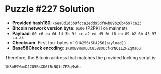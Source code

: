 # Puzzle #227 Solution

- **Provided hash160**: `c6ea0d1d3b9fcca2edd95df8eb89b26b4597ca23`
- **Bitcoin network version byte**: `0x00` (P2PKH on mainnet)
- **Payload**: `00 c6 ea 0d 1d 3b 9f cc a2 ed d9 5d f8 eb 89 b2 6b 45 97 ca 23`
- **Checksum**: First four bytes of `SHA256(SHA256(payload))`
- **Base58Check encoding**: `1K8mB9WomDJC85BsXD6fRrNQ1LZFZqMs6u`

Therefore, the Bitcoin address that matches the provided locking script is:

```
1K8mB9WomDJC85BsXD6fRrNQ1LZFZqMs6u
```
